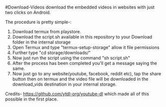 #Download-Videos
download the embedded videos in websites with just two clicks on Android. 

The procedure is pretty simple-:
1) Download termux from playstore.
2) Download the script.sh available in this repository to your Download folder in the internal storage
3) Open Termux and type "termux-setup-storage" allow it file permissions 
4) Further type "cd storage/downloads/"
5) Now just run the script using the command "sh script.sh"
6) After the process has been completed you'll get a message saying the same.
7) Now just go to any website(youtube, facebook, reddit etc), tap the share button then on termux and the video file will be downloaded in the download_vids destination in your internal storage.


Credits- https://github.com/ytdl-org/youtube-dl
which made all of this possible in the first place.
